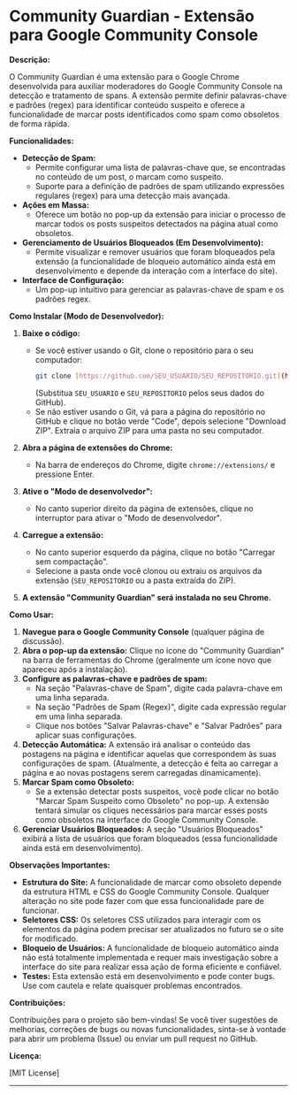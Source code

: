 # Community Guardian - Extensão para Google Community Console

**Descrição:**

O Community Guardian é uma extensão para o Google Chrome desenvolvida para auxiliar moderadores do Google Community Console na detecção e tratamento de spans. A extensão permite definir palavras-chave e padrões (regex) para identificar conteúdo suspeito e oferece a funcionalidade de marcar posts identificados como spam como obsoletos de forma rápida.

**Funcionalidades:**

* **Detecção de Spam:**
    * Permite configurar uma lista de palavras-chave que, se encontradas no conteúdo de um post, o marcam como suspeito.
    * Suporte para a definição de padrões de spam utilizando expressões regulares (regex) para uma detecção mais avançada.
* **Ações em Massa:**
    * Oferece um botão no pop-up da extensão para iniciar o processo de marcar todos os posts suspeitos detectados na página atual como obsoletos.
* **Gerenciamento de Usuários Bloqueados (Em Desenvolvimento):**
    * Permite visualizar e remover usuários que foram bloqueados pela extensão (a funcionalidade de bloqueio automático ainda está em desenvolvimento e depende da interação com a interface do site).
* **Interface de Configuração:**
    * Um pop-up intuitivo para gerenciar as palavras-chave de spam e os padrões regex.

**Como Instalar (Modo de Desenvolvedor):**

1.  **Baixe o código:**
    * Se você estiver usando o Git, clone o repositório para o seu computador:
        ```bash
        git clone [https://github.com/SEU_USUARIO/SEU_REPOSITORIO.git](https://github.com/SEU_USUARIO/SEU_REPOSITORIO.git)
        ```
        (Substitua `SEU_USUARIO` e `SEU_REPOSITORIO` pelos seus dados do GitHub).
    * Se não estiver usando o Git, vá para a página do repositório no GitHub e clique no botão verde "Code", depois selecione "Download ZIP". Extraia o arquivo ZIP para uma pasta no seu computador.

2.  **Abra a página de extensões do Chrome:**
    * Na barra de endereços do Chrome, digite `chrome://extensions/` e pressione Enter.

3.  **Ative o "Modo de desenvolvedor":**
    * No canto superior direito da página de extensões, clique no interruptor para ativar o "Modo de desenvolvedor".

4.  **Carregue a extensão:**
    * No canto superior esquerdo da página, clique no botão "Carregar sem compactação".
    * Selecione a pasta onde você clonou ou extraiu os arquivos da extensão (`SEU_REPOSITORIO` ou a pasta extraída do ZIP).

5.  **A extensão "Community Guardian" será instalada no seu Chrome.**

**Como Usar:**

1.  **Navegue para o Google Community Console** (qualquer página de discussão).
2.  **Abra o pop-up da extensão:** Clique no ícone do "Community Guardian" na barra de ferramentas do Chrome (geralmente um ícone novo que apareceu após a instalação).
3.  **Configure as palavras-chave e padrões de spam:**
    * Na seção "Palavras-chave de Spam", digite cada palavra-chave em uma linha separada.
    * Na seção "Padrões de Spam (Regex)", digite cada expressão regular em uma linha separada.
    * Clique nos botões "Salvar Palavras-chave" e "Salvar Padrões" para aplicar suas configurações.
4.  **Detecção Automática:** A extensão irá analisar o conteúdo das postagens na página e identificar aquelas que correspondem às suas configurações de spam. (Atualmente, a detecção é feita ao carregar a página e ao novas postagens serem carregadas dinamicamente).
5.  **Marcar Spam como Obsoleto:**
    * Se a extensão detectar posts suspeitos, você pode clicar no botão "Marcar Spam Suspeito como Obsoleto" no pop-up. A extensão tentará simular os cliques necessários para marcar esses posts como obsoletos na interface do Google Community Console.
6.  **Gerenciar Usuários Bloqueados:** A seção "Usuários Bloqueados" exibirá a lista de usuários que foram bloqueados (essa funcionalidade ainda está em desenvolvimento).

**Observações Importantes:**

* **Estrutura do Site:** A funcionalidade de marcar como obsoleto depende da estrutura HTML e CSS do Google Community Console. Qualquer alteração no site pode fazer com que essa funcionalidade pare de funcionar.
* **Seletores CSS:** Os seletores CSS utilizados para interagir com os elementos da página podem precisar ser atualizados no futuro se o site for modificado.
* **Bloqueio de Usuários:** A funcionalidade de bloqueio automático ainda não está totalmente implementada e requer mais investigação sobre a interface do site para realizar essa ação de forma eficiente e confiável.
* **Testes:** Esta extensão está em desenvolvimento e pode conter bugs. Use com cautela e relate quaisquer problemas encontrados.

**Contribuições:**

Contribuições para o projeto são bem-vindas! Se você tiver sugestões de melhorias, correções de bugs ou novas funcionalidades, sinta-se à vontade para abrir um problema (Issue) ou enviar um pull request no GitHub.

**Licença:**

[MIT License]

---
